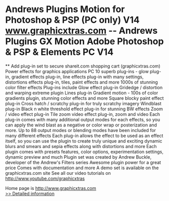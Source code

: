 # Andrews Plugins Motion for Photoshop & PSP (PC only) V14<br />www.graphicxtras.com -- Andrews Plugins GX Motion Adobe Photoshop & PSP & Elements PC V14

** Add plug-in set to secure shareit.com shopping cart (graphicxtras.com)
Power effects for graphics applications PC
10 superb plug-ins - glow plug-in, gradient effects plug-in, line effects plug-in with many settings, distortions effects plug-in, tiles, paint effects and more
1000s of stunning color filter effects
Plug-ins include
Glow effect plug-in
Gridedge / distortion and warping extreme plugin
Lines plug-in
Gradient motion - 100s of color gradients plugin, stunning color effects and more
Square blocky paint effect plug-in
Cross hatch / scratchy plug-in for truly scratchy imagery
Windblast plug-in
Black n white threshold effect plug-in for stunning BW effects
Zoom / video effect plug-in
Tile zoom video effect plug-in, zoom and video
Each plug-in comes with many additional output modes for each effects, so you can apply the wind blast as a negative or color wrap or posterization and more. Up to 88 output modes or blending modes have been included for many different effects
Each plug-in allows the effect to be used as an effect itself, so you can use the plugin to create truly unique and exciting dynamic blurs and smears and sepia effects along with distortions and more
Each plugin comes with presets features, color options, experimentation settings, dynamic preview and much
Plugin set was created by Andrew Buckle, developer of the Andrew's Filters series
Awesome plugin power for a great price
Comes with documentation and more
A demo set is available on the graphicxtras.com site
See all our video tutorials on http://www.youtube.com/graphicxtras


Home page is http://www.graphicxtras.com<br />[>> Detailed information](https://secure.shareit.com/shareit/product.html?productid=196567&affiliateid=200057808)